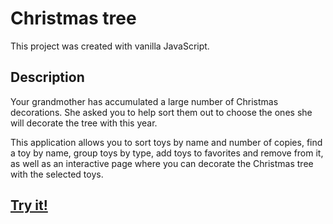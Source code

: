 # Christmas tree

This project was created with vanilla JavaScript.

## Description

Your grandmother has accumulated a large number of Christmas decorations. She asked you to help sort them out to choose the ones she will decorate the tree with this year. 

This application allows you to sort toys by name and number of copies, find a toy by name, group toys by type, add toys to favorites and remove from it, as well as an interactive page where you can decorate the Christmas tree with the selected toys.

## [Try it!](https://ylepner-christmas-task.netlify.app/)
